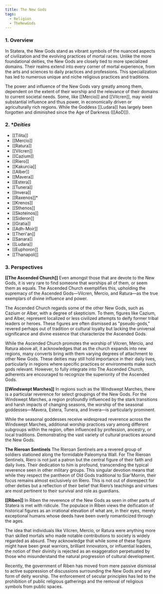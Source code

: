 ```yaml
---
title: The New Gods
tags:
  - Religion
  - TheNewGods
---
```

### 1. **Overview**

In Statera, the New Gods stand as vibrant symbols of the nuanced aspects of civilization and the evolving practices of mortal races. Unlike the more foundational deities, the New Gods are closely tied to more specialized domains. Their realms extend into every corner of mortal experience, from the arts and sciences to daily practices and professions. This specialization has led to numerous unique and niche religious practices and traditions. 

The power and influence of the New Gods vary greatly among them, dependent on the extent of their worship and the relevance of their domains to current societal needs. Some, like [[Mercio]] and [[Vilcren]], may wield substantial influence and thus power, in economically driven or agriculturally rich regions. While the Goddess [[Ludara]] has largely been forgotten and diminished since the Age of Darkness ([[AoD]]).

### 2. **Deities*

- [[Tilita]]
- [[Mercio]]
- [[Ratura]]
- [[Vilcren]]
- [[Cazium]]
- [[Riero]]
- [[Kakurcia]]
- [[Alber]]
- [[Mavera]]
- [[Estera]]
- [[Tunera]]
- [[Invera]]
- [[Raxenos]]*
- [[Krenos]]
- [[Sthenos]]
- [[Skoteinos]]
- [[Sideron]]
- [[Gratia]]
- [[Adh-Moir]]
- [[Theri'an]]
- [[Sanara]]
- [[Ludara]]
- [[Euphoron]]
- [[Thanapoli]]

### 3. **Perspectives**

**[[The Ascended Church]]**
Even amongst those that are devote to the New Gods, it is very rare to find someone that worships all of them, or seem them as equals. The Ascended Church exemplifies this, upholding the supremacy of the Ascended Gods—Vilcren, Mercio, and Ratura—as the true exemplars of divine influence and power.

The Ascended Church regards some of the other New Gods, such as Cazium or Alber, with a degree of skepticism. To them, figures like Cazium, and Alber, represent localized or less civilized attempts to deify former tribal leaders or heroes. These figures are often dismissed as "pseudo-gods," revered perhaps out of tradition or cultural loyalty but lacking the universal significance and divine essence that characterize the Ascended Gods.

While the Ascended Church promotes the worship of Vilcren, Mercio, and Ratura above all, it acknowledges that as the church expands into new regions, many converts bring with them varying degrees of attachment to other New Gods. These deities may still hold importance in their daily lives, particularly in regions where specific practices or environments make such gods relevant. However, to fully integrate into The Ascended Church, adherents are encouraged to recognize the superiority of the Ascended Gods.

**[[Windswept Marches]]**
In regions such as the Windswept Marches, there is a particular reverence for select groupings of the New Gods. For the Windswept Marches, a region profoundly influenced by the stark transitions and harsh impacts of changing seasons, the worship of the seasonal goddesses—Mavera, Estera, Tunera, and Invera—is particularly prominent. 

While the seasonal goddesses receive widespread reverence across the Windswept Marches, additional worship practices vary among different subgroups within the region, often influenced by profession, ancestry, or local traditions. Demonstrating the vast variety of cultural practices around the New Gods. 

**The Rieroan Sentinels**
The Rieroan Sentinels are a revered group of soldiers stationed along the formidable Paleomyna Wall. For The Rieroan Sentinels, Riero is not just a patron but the central figure of their faith and daily lives. Their dedication to him is profound, transcending the typical reverence seen in other military groups. This singular devotion means that while they respect the pantheon of Old Gods traditional to Siar'Morrin, their focus remains almost exclusively on Riero. This is not out of disrespect for other deities but a reflection of their belief that Riero’s teachings and virtues are most pertinent to their survival and role as guardians. 

**[[Riben]]**
In Riben the reverence of the New Gods as seen in other parts of Statera is met with ridicule. The populace in Riben views the deification of historical figures as an irrational elevation of what are, in their eyes, merely exceptional humans whose deeds have been overly romanticized through the ages. 

The idea that individuals like Vilcren, Mercio, or Ratura were anything more than skilled mortals who made notable contributions to society is widely regarded as absurd. They acknowledge that while some of these figures might have been great warriors, brilliant innovators, or influential leaders, the notion of their divinity is rejected as an exaggeration perpetuated by those who misunderstand the natural progression of cultural development.

Recently, the government of Riben has moved from mere passive dismissal to active suppression of discussions surrounding the New Gods and any form of deity worship. The enforcement of secular principles has led to the prohibition of public religious gatherings and the removal of religious symbols from public spaces.